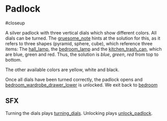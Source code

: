 # Padlock

#closeup 

A silver padlock with three vertical dials which show different colors. All dials can be turned. The [gruesome_note](../items/gruesome_note.md) hints at the solution for this, as it refers to three shapes (pyramid, sphere, cube), which reference three items: The [hall_lamp](../items/hall_lamp.md), the [bedroom_lamp](../items/bedroom_lamp.md) and the [kitchen_trash_can](../items/kitchen_trash_can.md), which are blue, green and red. Thus, the solution is *blue*, *green*, *red* from top to bottom.

The other available colors are yellow, white and black.

Once all dials have been turned correctly, the padlock opens and [bedroom_wardrobe_drawer_lower](../items/bedroom_wardrobe_drawer_lower.md) is unlocked. We exit back to [bedroom](../locations/bedroom.md)

## SFX

Turning the dials plays [turning_dials](../sfx/turning_dials.md). Unlocking plays [unlock_padlock](../sfx/unlock_padlock.md). 